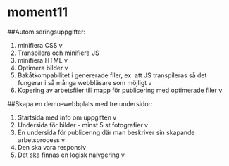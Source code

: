 # moment11

##Automiseringsuppgifter:
1. minifiera CSS v
2. Transpilera och minifiera JS 
3. minifiera HTML v
4. Optimera bilder v
5. Bakåtkompabilitet i genererade filer, ex. att JS transpileras så det fungerar i så många webbläsare som möjligt v
6. Kopering av arbetsfiler till mapp för publicering med optimerade filer v

##Skapa en demo-webbplats med tre undersidor:
1. Startsida med info om uppgiften v
2. Undersida för bilder - minst 5 st fotografier v
3. En undersida för publicering där man beskriver sin skapande arbetsprocess v
4. Den ska vara responsiv
5. Det ska finnas en logisk naivgering v